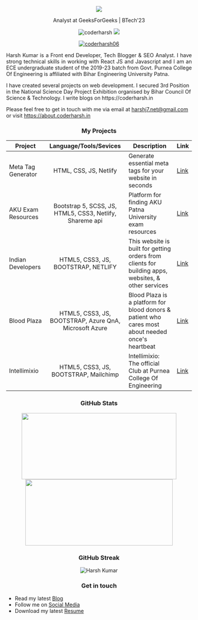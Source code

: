 <div align="center">
     <img src="https://readme-typing-svg.herokuapp.com?color=%236FDA44&size=32&center=true&vCenter=true&width=600&height=50&lines=Hi+👋,+I'm+Harsh+Kumar;Web+Developer;Blogger"/>
</div>

<p align="center">
 Analyst at GeeksForGeeks | BTech'23
</p>   

<p align="center">  
 <img src="https://komarev.com/ghpvc/?username=coder-harsh&color=green" alt="coderharsh" />
 <img src="https://img.shields.io/github/followers/coder-harsh?label=followers&style=social"/>
</p>
 <p align="center"> <a href="https://twitter.com/ihars_js" target="blank"><img src="https://img.shields.io/twitter/follow/coderharsh06?logo=twitter&style=for-the-badge" alt="coderharsh06" /></a> </p>
 
<p align="justify">Harsh Kumar is a Front end Developer, Tech Blogger & SEO Analyst. I have strong technical skills in working with React JS and Javascript and I am an ECE undergraduate student of the 2019-23 batch from Govt. Purnea College Of Engineering is affiliated with Bihar Engineering University Patna. 

<br>
<p>
I have created several projects on web development. I secured 3rd Position in the National Science Day Project Exhibition organised by Bihar Council Of Science & Technology. I write blogs on https://coderharsh.in
</p>

Please feel free to get in touch with me via email at harshj7.net@gmail.com or visit https://about.coderharsh.in</p>


<!--
### Languages and Tools 
<table>
<tr>
    <td align='center'>
        <img src="https://raw.githubusercontent.com/devicons/devicon/master/icons/c/c-original.svg" alt="c" width="80">
    </td>
    <td align='center'>
         <img src="https://raw.githubusercontent.com/devicons/devicon/0d6c64dbbf311879f7d563bfc3ccf559f9ed111c/icons/cplusplus/cplusplus-original.svg" width="80">
    </td>
    <td align='center'>
        <img src="https://www.vectorlogo.zone/logos/w3_html5/w3_html5-ar21.svg">
    </td>
    <td align='center'>
        <img src="https://raw.githubusercontent.com/devicons/devicon/0d6c64dbbf311879f7d563bfc3ccf559f9ed111c/icons/css3/css3-original-wordmark.svg" width="80">
    </td>
    <td align='center'>
        <img src="https://raw.githubusercontent.com/detain/svg-logos/780f25886640cef088af994181646db2f6b1a3f8/svg/javascript.svg" width="80">
    </td>
    <td align='center'>
        <img src="https://user-images.githubusercontent.com/75694208/172817041-1df89dcf-8d12-4ec9-87b8-31630235fe61.png" width="80">
    </td>
</tr>
<tr>
    <td>
       <img src="https://user-images.githubusercontent.com/75694208/172817041-1df89dcf-8d12-4ec9-87b8-31630235fe61.png" width="80">
    </td>
    <td align='center'>
        <img src="https://user-images.githubusercontent.com/75694208/172817899-88ada0a5-aca7-496f-996e-05a610a93367.png" width="80">
    <td align='center'>
        <img src="https://user-images.githubusercontent.com/75694208/172818360-a58681c2-2f26-4fd7-a2e8-1e223fd1540b.png" width="80">
    </td>
    <td align='center'>
        <img src="https://www.vectorlogo.zone/logos/json/json-ar21.svg">
    </td>
    <td align='center'>
         <img src="https://www.vectorlogo.zone/logos/git-scm/git-scm-ar21.svg">
    </td>
</tr>
</table>
-->

<h3 align="center">My Projects</h3>


| Project | Language/Tools/Sevices | Description | Link |
| --- |:---:| --- | --- |
| Meta Tag Generator | HTML, CSS, JS, Netlify | Generate essential meta tags for your website in seconds | [Link](https://meta-tag-generator.coderharsh.in/) |
| AKU Exam Resources | Bootstrap 5, SCSS, JS, HTML5, CSS3, Netlify, Shareme api | Platform for finding AKU Patna University exam resources | [Link](https://akuexam.netlify.app/) |
| Indian Developers | HTML5, CSS3, JS, BOOTSTRAP, NETLIFY | This website is built for getting orders from clients for building apps, websites, & other services | [Link](https://indiandevelopers.org/) |
| Blood Plaza | HTML5, CSS3, JS, BOOTSTRAP, Azure QnA, Microsoft Azure | Blood Plaza is a platform for blood donors & patient who cares most about needed once's heartbeat | [Link](https://coder-harsh.github.io/blood-plaza/) |
| Intellimixio | HTML5, CSS3, JS, BOOTSTRAP, Mailchimp | Intellimixio: The official Club at Purnea College Of Engineering | [Link](https://intellimixio.in/) |



<h3 align="center">GitHub Stats</h3>

<div>
<p align="center">
<a href="https://github.com/coder-harsh">
<img height="180em" width="420em" src="https://github-readme-stats-eight-theta.vercel.app/api?username=coder-harsh&show_icons=true&theme=algolia&include_all_commits=true&count_private=true"/>
<img height="180em" width="400em" src="https://github-readme-stats-eight-theta.vercel.app/api/top-langs/?username=coder-harsh&layout=compact&langs_count=8&theme=algolia"/>
</a>
</p> 
</div> 


<h3 align="center">GitHub Streak</h3>

<div>
<p align ="center">
<img align="center" src="https://github-readme-streak-stats.herokuapp.com/?user=coder-harsh&theme=chartreuse-dark" alt="Harsh Kumar" />
</p>
</div>


<h3 align="center">Get in touch</h3>
<p align="center">

- Read my latest [Blog](https://coderharsh.in/)
- Follow me on [Social Media](https://about.coderharsh.in/social/)
- Download my latest [Resume](https://drive.google.com/file/d/1A2Ev_o78y5NDEnqZg-5hJuE8Jmlc6st1/view)
</p>

